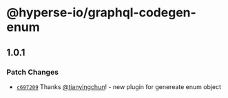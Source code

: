 # @hyperse-io/graphql-codegen-enum

## 1.0.1

### Patch Changes

- [`c697209`](https://github.com/hyperse-io/graphql-codegen-enum/commit/c697209b372a11121c89f16145e9ad0803ca572f) Thanks [@tianyingchun](https://github.com/tianyingchun)! - new plugin for genereate enum object
